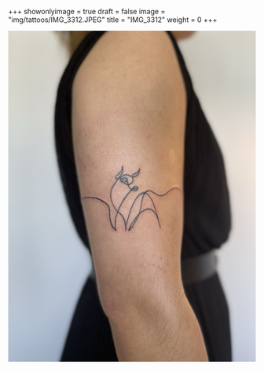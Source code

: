 +++
showonlyimage = true
draft = false
image = "img/tattoos/IMG_3312.JPEG"
title = "IMG_3312"
weight = 0
+++

![image](/img/tattoos/IMG_3312.JPEG)
